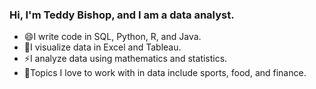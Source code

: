 ### Hi, I'm Teddy Bishop, and I am a data analyst.

* 😄I write code in SQL, Python, R, and Java.
* 🌱I visualize data in Excel and Tableau.
* ⚡I analyze data using mathematics and statistics.
* 💬Topics I love to work with in data include sports, food, and finance.


<!--
**teddybishop9/teddybishop9** is a ✨ _special_ ✨ repository because its `README.md` (this file) appears on your GitHub profile.

Here are some ideas to get you started:

- 🔭 I’m currently working on ...
- 🌱 I’m currently learning ...
- 👯 I’m looking to collaborate on ...
- 🤔 I’m looking for help with ...
- 💬 Ask me about ...
- 📫 How to reach me: ...
- 😄 Pronouns: ...
- ⚡ Fun fact: ...
-->
